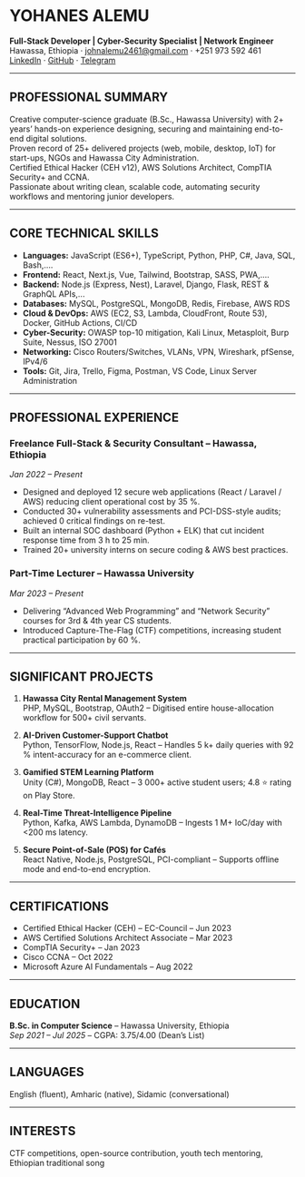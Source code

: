 # YOHANES ALEMU  
**Full-Stack Developer | Cyber-Security Specialist | Network Engineer**  
Hawassa, Ethiopia · [johnalemu2461@gmail.com](mailto:johnalemu2461@gmail.com) · +251 973 592 461  
[LinkedIn](www.linkedin.com/in/yohanes-alemu-20ab202b) · [GitHub](https://github.com/yohanesalemu) · [Telegram](https://t.me/yohanesalemu)

---

## PROFESSIONAL SUMMARY
Creative computer-science graduate (B.Sc., Hawassa University) with 2+ years’ hands-on experience designing, securing and maintaining end-to-end digital solutions.  
Proven record of 25+ delivered projects (web, mobile, desktop, IoT) for start-ups, NGOs and Hawassa City Administration.  
Certified Ethical Hacker (CEH v12), AWS Solutions Architect, CompTIA Security+ and CCNA.  
Passionate about writing clean, scalable code, automating security workflows and mentoring junior developers.

---

## CORE TECHNICAL SKILLS
- **Languages:** JavaScript (ES6+), TypeScript, Python, PHP, C#, Java, SQL, Bash,....
- **Frontend:** React, Next.js, Vue, Tailwind, Bootstrap, SASS, PWA,....
- **Backend:** Node.js (Express, Nest), Laravel, Django, Flask, REST & GraphQL APIs,...
- **Databases:** MySQL, PostgreSQL, MongoDB, Redis, Firebase, AWS RDS
- **Cloud & DevOps:** AWS (EC2, S3, Lambda, CloudFront, Route 53), Docker, GitHub Actions, CI/CD
- **Cyber-Security:** OWASP top-10 mitigation, Kali Linux, Metasploit, Burp Suite, Nessus, ISO 27001
- **Networking:** Cisco Routers/Switches, VLANs, VPN, Wireshark, pfSense, IPv4/6
- **Tools:** Git, Jira, Trello, Figma, Postman, VS Code, Linux Server Administration

---

## PROFESSIONAL EXPERIENCE
### Freelance Full-Stack & Security Consultant – Hawassa, Ethiopia  
*Jan 2022 – Present*  
- Designed and deployed 12 secure web applications (React / Laravel / AWS) reducing client operational cost by 35 %.  
- Conducted 30+ vulnerability assessments and PCI-DSS-style audits; achieved 0 critical findings on re-test.  
- Built an internal SOC dashboard (Python + ELK) that cut incident response time from 3 h to 25 min.  
- Trained 20+ university interns on secure coding & AWS best practices.

### Part-Time Lecturer – Hawassa University  
*Mar 2023 – Present*  
- Delivering “Advanced Web Programming” and “Network Security” courses for 3rd & 4th year CS students.  
- Introduced Capture-The-Flag (CTF) competitions, increasing student practical participation by 60 %.

---

## SIGNIFICANT PROJECTS
1. **Hawassa City Rental Management System**  
   PHP, MySQL, Bootstrap, OAuth2 – Digitised entire house-allocation workflow for 500+ civil servants.

2. **AI-Driven Customer-Support Chatbot**  
   Python, TensorFlow, Node.js, React – Handles 5 k+ daily queries with 92 % intent-accuracy for an e-commerce client.

3. **Gamified STEM Learning Platform**  
   Unity (C#), MongoDB, React – 3 000+ active student users; 4.8 ⭐ rating on Play Store.

4. **Real-Time Threat-Intelligence Pipeline**  
   Python, Kafka, AWS Lambda, DynamoDB – Ingests 1 M+ IoC/day with &lt;200 ms latency.

5. **Secure Point-of-Sale (POS) for Cafés**  
   React Native, Node.js, PostgreSQL, PCI-compliant – Supports offline mode and end-to-end encryption.

---

## CERTIFICATIONS
- Certified Ethical Hacker (CEH) – EC-Council – Jun 2023  
- AWS Certified Solutions Architect Associate – Mar 2023  
- CompTIA Security+ – Jan 2023  
- Cisco CCNA – Oct 2022  
- Microsoft Azure AI Fundamentals – Aug 2022

---

## EDUCATION
**B.Sc. in Computer Science** – Hawassa University, Ethiopia  
*Sep 2021 – Jul 2025* – CGPA: 3.75/4.00 (Dean’s List)

---

## LANGUAGES
English (fluent), Amharic (native), Sidamic (conversational)

---

## INTERESTS
CTF competitions, open-source contribution, youth tech mentoring, Ethiopian traditional song